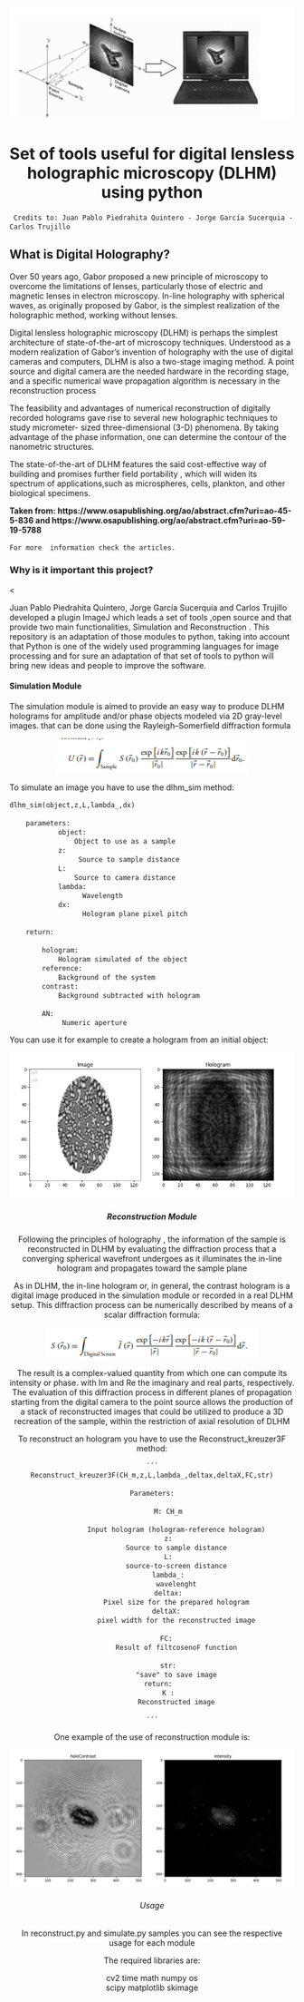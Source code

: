 <div align="center">
    <img src="./resources/DLHM.PNG"><img>

</div>
<h1 align="center">Set of tools useful for digital lensless holographic microscopy (DLHM) using  python  </h1>

<p>
     
     Credits to: Juan Pablo Piedrahita Quintero - Jorge García Sucerquia - Carlos Trujillo
</p>

<h2>What is Digital Holography?</h2>

<p>
    Over 50 years ago, Gabor proposed a new principle of
microscopy to overcome the limitations of lenses, particularly
those of electric and magnetic lenses in electron
microscopy. In-line holography with spherical
waves, as originally proposed by Gabor, is the simplest
realization of the holographic method, working
without lenses.
</p>

<p>
Digital lensless holographic microscopy (DLHM) is perhaps
the simplest architecture of state-of-the-art of microscopy
techniques. Understood as a modern realization of Gabor’s
invention of holography  with the use of digital cameras
and computers, DLHM is also a two-stage imaging method.
A point source and digital camera are the needed hardware in
the recording stage, and a specific numerical wave propagation algorithm is necessary in the reconstruction process
</p>

<p>
The feasibility and advantages of numerical reconstruction
of digitally recorded holograms gave rise to
several new holographic techniques to study micrometer-
sized three-dimensional (3-D) phenomena. By
taking advantage of the phase information, one can
determine the contour of the nanometric structures.

</p>
<p>
 The state-of-the-art of DLHM features the said cost-effective way
of building and promises further field portability , which
will widen its spectrum of applications,such as microspheres,
 cells, plankton, and other biological specimens.
</p>




<p>
    <b>Taken from: https://www.osapublishing.org/ao/abstract.cfm?uri=ao-45-5-836  and  https://www.osapublishing.org/ao/abstract.cfm?uri=ao-59-19-5788 </b>

    For more  information check the articles.

</p>
<h3>Why is it important this project?</h3>

<
<p>
     Juan Pablo Piedrahita Quintero,  Jorge García Sucerquia and Carlos Trujillo developed a  plugin ImageJ which leads a set of tools ,open source and that provide two main functionalities, Simulation and Reconstruction . This repository is an adaptation of those modules to python, taking into account that Python is one of the widely used programming languages for image processing and for sure an adaptation of that set of tools to python will bring new ideas and people to improve the software.

</p>


<h4> Simulation Module </h4>

<p>
The simulation module
is aimed to provide an easy way to produce DLHM holograms
for amplitude and/or phase objects modeled via 2D gray-level
images. that can be done using the  Rayleigh–Somerfield diffraction
formula
</p>


<div align="center">
    <img src="./resources/equation.png"><img>


   



</div>

<p> To simulate an image you have to use the dlhm_sim method: </p>

```
dlhm_sim(object,z,L,lambda_,dx)

    parameters:
            object:  
                Object to use as a sample 
            z:      
                 Source to sample distance
            L:
                Source to camera distance
            lambda:
                  Wavelength
            dx:
                  Hologram plane pixel pitch

    return:

        hologram:
            Hologram simulated of the object
        reference:
            Background of the system
        contrast: 
            Background subtracted with hologram

        AN:
             Numeric aperture

```


<p> You can use it for example to create a hologram from an initial object:</p>

<div align="center">
    <img src="./resources/simulation_result.png"><img>

    

<h5> Reconstruction Module </h5>

<p>
Following the principles of holography , the information
of the sample  is reconstructed in DLHM by evaluating
the diffraction process that a converging spherical wavefront
undergoes as it illuminates the in-line hologram
 and propagates toward the sample plane

</p>

<p>
As in DLHM,
the in-line hologram or, in general, the contrast hologram is a
digital image produced in the simulation module or recorded in
a real DLHM setup. This diffraction process can be numerically
described by means of a scalar diffraction formula:

</p>

<div align="center">
    <img src="./resources/eq2.png"><img>


<p>
The result  is a complex-valued quantity from
which one can compute its intensity or phase.
with Im and Re the
imaginary and real parts, respectively. The evaluation of this
diffraction process in different planes of propagation starting
from the digital camera to the point source allows the production of a stack of reconstructed images that could be utilized to
produce a 3D recreation of the sample, within the restriction of
axial resolution of DLHM
</p>

<p> To reconstruct an hologram you have to use the Reconstruct_kreuzer3F method: </p>

    ´´´
    Reconstruct_kreuzer3F(CH_m,z,L,lambda_,deltax,deltaX,FC,str)

    Parameters:

            M: CH_m

                Input hologram (hologram-reference hologram)
            z:
                Source to sample distance
            L:
                source-to-screen distance
            lambda_:
                wavelenght
            deltax:
                Pixel size for the prepared hologram
            deltaX: 
                pixel width for the reconstructed image

            FC: 
                Result of filtcosenoF function

            str:
                "save" to save image
        return: 
            K :
                Reconstructed image

    ´´´
<p> One example of the use of reconstruction module is:</p>

<div align="center">
    <img src="./resources/result.PNG"><img>



<h6>Usage</h6>

<p>
In reconstruct.py and simulate.py samples you can see the respective usage for each module
</p>


<p>The required libraries are:

 cv2
 time
 math
 numpy 
 os    
 scipy
 matplotlib
 skimage  

</p>

